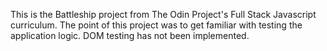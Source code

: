 This is the Battleship project from The Odin Project's Full Stack Javascript curriculum. The point of this project was to get familiar with testing the application logic. DOM testing has not been implemented.

